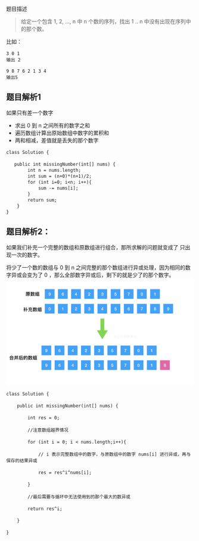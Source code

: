 
题目描述

>给定一个包含  1, 2, ..., n 中 n 个数的序列，找出 1 .. n 中没有出现在序列中的那个数。

比如：


```
3 0 1
输出 2
```

```
9 8 7 6 2 1 3 4 
输出5
```

## 题目解析1

如果只有差一个数字
- 求出 0 到 n 之间所有的数字之和
- 遍历数组计算出原始数组中数字的累积和
- 两和相减，差值就是丢失的那个数字

```
class Solution {

   public int missingNumber(int[] nums) {
        int n = nums.length;
        int sum = (n+0)*(n+1)/2;
        for (int i=0; i<n; i++){
            sum -= nums[i];
        }
        return sum;
    }
}
```

## 题目解析2：

如果我们补充一个完整的数组和原数组进行组合，那所求解的问题就变成了 只出现一次的数字。

将少了一个数的数组与 0 到 n 之间完整的那个数组进行异或处理，因为相同的数字异或会变为了 0 ，那么全部数字异或后，剩下的就是少了的那个数字。
![](https://raw.githubusercontent.com/binbinbin5/myPics/master/imgs8B2F7AE549B94310AB7700865C758E29.jpeg)


```
class Solution {

    public int missingNumber(int[] nums) {

        int res = 0;

        //注意数组越界情况

        for (int i = 0; i < nums.length;i++){

            // i 表示完整数组中的数字，与原数组中的数字 nums[i] 进行异或，再与保存的结果异或

            res = res^i^nums[i];

        }

        //最后需要与循环中无法使用到的那个最大的数异或

        return res^i;

    }

}
```
